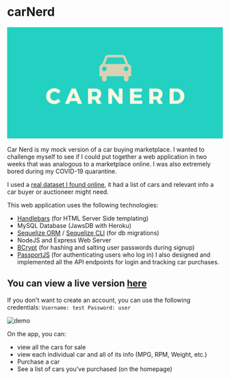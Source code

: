 # carNerd

![card](/public/assets/img/card.png)

Car Nerd is my mock version of a car buying marketplace. I wanted to challenge myself to see if I could put together a web application in two weeks that was analogous to a marketplace online. I was also extremely bored during my COVID-19 quarantine.

I used a [real dataset I found online](https://www.kaggle.com/jingbinxu/sample-of-car-data), it had a list of cars and relevant info a car buyer or auctioneer might need.

This web application uses the following technologies:

- [Handlebars](https://handlebarsjs.com/) (for HTML Server Side templating)
- MySQL Database (JawsDB with Heroku)
- [Sequelize ORM](https://sequelize.org/) / [Sequelize CLI](https://github.com/sequelize/cli) (for db migrations)
- NodeJS and Express Web Server
- [BCrypt](https://www.npmjs.com/package/bcrypt-nodejs) (for hashing and salting user passwords during signup)
- [PassportJS](http://www.passportjs.org/) (for authenticating users who log in)
I also designed and implemented all the API endpoints for login and tracking car purchases.



## You can view a live version [here](https://floating-ridge-71764.herokuapp.com/)

If you don't want to create an account, you can use the following credentials:
`
Username: test
Password: user
`

![demo](/public/assets/img/demo.gif)

On the app, you can:
- view all the cars for sale
- view each individual car and all of its info (MPG, RPM, Weight, etc.)
- Purchase a car
- See a list of cars you've purchased (on the homepage)
